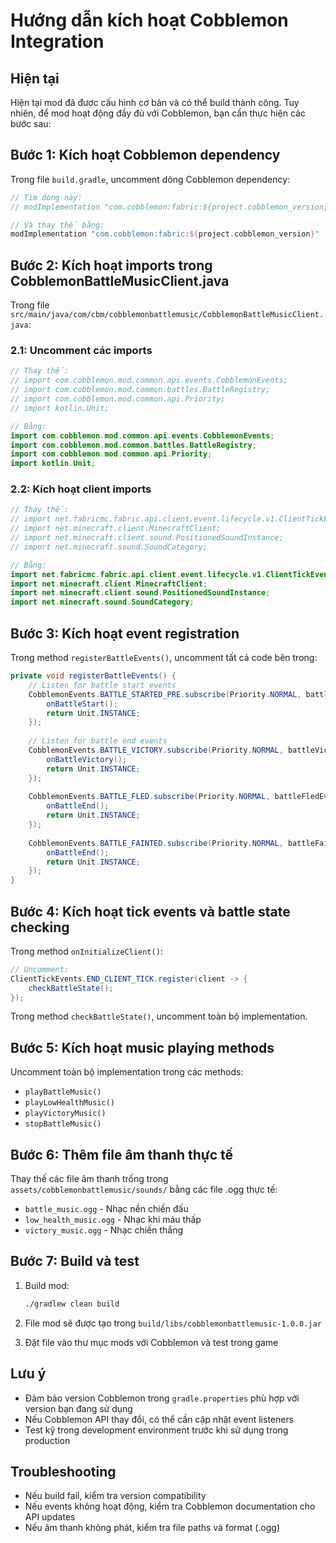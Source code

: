 # Hướng dẫn kích hoạt Cobblemon Integration

## Hiện tại

Hiện tại mod đã được cấu hình cơ bản và có thể build thành công. Tuy nhiên, để mod hoạt động đầy đủ với Cobblemon, bạn cần thực hiện các bước sau:

## Bước 1: Kích hoạt Cobblemon dependency

Trong file `build.gradle`, uncomment dòng Cobblemon dependency:

```gradle
// Tìm dòng này:
// modImplementation "com.cobblemon:fabric:${project.cobblemon_version}"

// Và thay thế bằng:
modImplementation "com.cobblemon:fabric:${project.cobblemon_version}"
```

## Bước 2: Kích hoạt imports trong CobblemonBattleMusicClient.java

Trong file `src/main/java/com/cbm/cobblemonbattlemusic/CobblemonBattleMusicClient.java`:

### 2.1: Uncomment các imports
```java
// Thay thế:
// import com.cobblemon.mod.common.api.events.CobblemonEvents;
// import com.cobblemon.mod.common.battles.BattleRegistry;
// import com.cobblemon.mod.common.api.Priority;
// import kotlin.Unit;

// Bằng:
import com.cobblemon.mod.common.api.events.CobblemonEvents;
import com.cobblemon.mod.common.battles.BattleRegistry;
import com.cobblemon.mod.common.api.Priority;
import kotlin.Unit;
```

### 2.2: Kích hoạt client imports
```java
// Thay thế:
// import net.fabricmc.fabric.api.client.event.lifecycle.v1.ClientTickEvents;
// import net.minecraft.client.MinecraftClient;
// import net.minecraft.client.sound.PositionedSoundInstance;
// import net.minecraft.sound.SoundCategory;

// Bằng:
import net.fabricmc.fabric.api.client.event.lifecycle.v1.ClientTickEvents;
import net.minecraft.client.MinecraftClient;
import net.minecraft.client.sound.PositionedSoundInstance;
import net.minecraft.sound.SoundCategory;
```

## Bước 3: Kích hoạt event registration

Trong method `registerBattleEvents()`, uncomment tất cả code bên trong:

```java
private void registerBattleEvents() {
    // Listen for battle start events
    CobblemonEvents.BATTLE_STARTED_PRE.subscribe(Priority.NORMAL, battleStartEvent -> {
        onBattleStart();
        return Unit.INSTANCE;
    });
    
    // Listen for battle end events  
    CobblemonEvents.BATTLE_VICTORY.subscribe(Priority.NORMAL, battleVictoryEvent -> {
        onBattleVictory();
        return Unit.INSTANCE;
    });
    
    CobblemonEvents.BATTLE_FLED.subscribe(Priority.NORMAL, battleFledEvent -> {
        onBattleEnd();
        return Unit.INSTANCE;
    });
    
    CobblemonEvents.BATTLE_FAINTED.subscribe(Priority.NORMAL, battleFaintedEvent -> {
        onBattleEnd();
        return Unit.INSTANCE;
    });
}
```

## Bước 4: Kích hoạt tick events và battle state checking

Trong method `onInitializeClient()`:
```java
// Uncomment:
ClientTickEvents.END_CLIENT_TICK.register(client -> {
    checkBattleState();
});
```

Trong method `checkBattleState()`, uncomment toàn bộ implementation.

## Bước 5: Kích hoạt music playing methods

Uncomment toàn bộ implementation trong các methods:
- `playBattleMusic()`
- `playLowHealthMusic()`  
- `playVictoryMusic()`
- `stopBattleMusic()`

## Bước 6: Thêm file âm thanh thực tế

Thay thế các file âm thanh trống trong `assets/cobblemonbattlemusic/sounds/` bằng các file .ogg thực tế:
- `battle_music.ogg` - Nhạc nền chiến đấu
- `low_health_music.ogg` - Nhạc khi máu thấp
- `victory_music.ogg` - Nhạc chiến thắng

## Bước 7: Build và test

1. Build mod:
   ```bash
   ./gradlew clean build
   ```

2. File mod sẽ được tạo trong `build/libs/cobblemonbattlemusic-1.0.0.jar`

3. Đặt file vào thư mục mods với Cobblemon và test trong game

## Lưu ý

- Đảm bảo version Cobblemon trong `gradle.properties` phù hợp với version bạn đang sử dụng
- Nếu Cobblemon API thay đổi, có thể cần cập nhật event listeners
- Test kỹ trong development environment trước khi sử dụng trong production

## Troubleshooting

- Nếu build fail, kiểm tra version compatibility
- Nếu events không hoạt động, kiểm tra Cobblemon documentation cho API updates
- Nếu âm thanh không phát, kiểm tra file paths và format (.ogg)